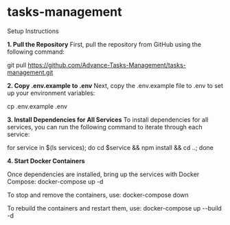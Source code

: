 # tasks-management

Setup Instructions

**1. Pull the Repository**
First, pull the repository from GitHub using the following command:

git pull https://github.com/Advance-Tasks-Management/tasks-management.git


**2. Copy .env.example to .env**
Next, copy the .env.example file to .env to set up your environment variables:

cp .env.example .env


**3. Install Dependencies for All Services**
To install dependencies for all services, you can run the following command to iterate through each service:

for service in $(ls services); do cd $service && npm install && cd ..; done


**4. Start Docker Containers**

Once dependencies are installed, bring up the services with Docker Compose:
docker-compose up -d

To stop and remove the containers, use:
docker-compose down

To rebuild the containers and restart them, use:
docker-compose up --build -d
